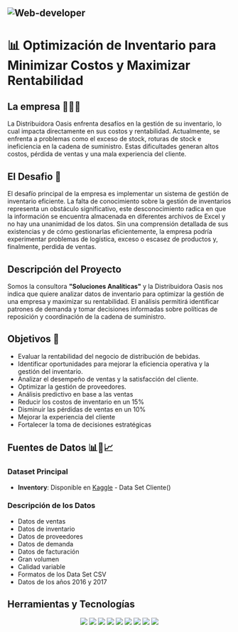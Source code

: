 ![Web-developer](https://github.com/leymilena2531/Proyecto-Final-Distribuidora-Oasis-/blob/master/banner.png)
---


# 📊 Optimización de Inventario para Minimizar Costos y Maximizar Rentabilidad

<h2>La empresa 🍻🍾🍺</h2>  
La Distribuidora Oasis enfrenta desafíos en la gestión de su inventario, lo cual impacta directamente en sus costos y rentabilidad. Actualmente, se enfrenta a problemas como el exceso de stock, roturas de stock e ineficiencia en la cadena de suministro. Estas dificultades generan altos costos, pérdida de ventas y una mala experiencia del cliente.

<h2>El Desafio 🚀</h2>   

El desafío principal de la empresa es implementar un sistema de gestión de inventario eficiente. La falta de conocimiento sobre la gestión de inventarios representa un obstáculo significativo, este desconocimiento radica en que la información se encuentra almacenada en diferentes archivos de Excel y no hay una unanimidad de los datos. Sin una comprensión detallada de sus existencias y de cómo gestionarlas eficientemente, la empresa podría experimentar problemas de logística, exceso o escasez de productos y, finalmente, perdida de ventas.

## Descripción del Proyecto
Somos la consultora <b>"Soluciones Analíticas"</b> y la Distribuidora Oasis nos indica que quiere analizar datos de inventario para optimizar la gestión de una empresa y maximizar su rentabilidad. El análisis permitirá identificar patrones de demanda y tomar decisiones informadas sobre políticas de reposición y coordinación de la cadena de suministro. 

<h2>Objetivos 🎯</h2> 

* Evaluar la rentabilidad del negocio de distribución de bebidas.
* Identificar oportunidades para mejorar la eficiencia operativa y la gestión del inventario.
* Analizar el desempeño de ventas y la satisfacción del cliente.
* Optimizar la gestión de proveedores.
* Análisis predictivo en base a las ventas
* Reducir los costos de inventario en un 15%
* Disminuir las pérdidas de ventas en un 10%
* Mejorar la experiencia del cliente
* Fortalecer la toma de decisiones estratégicas

## Fuentes de Datos 📊📄📈

### Dataset Principal

- **Inventory**: Disponible en [Kaggle](https://www.kaggle.com/datasets/bhanupratapbiswas/inventory-analysis-case-study) - Data Set Cliente()

### Descripción de los Datos
* Datos de ventas
* Datos de inventario
* Datos de proveedores
* Datos de demanda
* Datos de facturación
* Gran volumen
* Calidad variable
* Formatos de los Data Set CSV
* Datos de los años 2016 y 2017

## Herramientas y Tecnologías

<div align="center">
<img src="https://img.shields.io/badge/Microsoft%20SQL%20Server-CC2927.svg?style=for-the-badge&logo=Microsoft-SQL-Server&logoColor=white" />
<img src="https://img.shields.io/badge/Python-3776AB.svg?style=for-the-badge&logo=Python&logoColor=white" />
<img src="https://img.shields.io/badge/pandas-150458.svg?style=for-the-badge&logo=pandas&logoColor=white" />
<img src="https://img.shields.io/badge/NumPy-013243.svg?style=for-the-badge&logo=NumPy&logoColor=white" />
<img src="https://img.shields.io/badge/Power%20BI-F2C811.svg?style=for-the-badge&logo=Power-BI&logoColor=black" />
<img src="https://img.shields.io/badge/GitHub-181717.svg?style=for-the-badge&logo=GitHub&logoColor=white" />
<img src="https://img.shields.io/badge/ChatGPT-74aa9c?style=for-the-badge&logo=openai&logoColor=white" />
<img src="https://img.shields.io/badge/Kaggle-20BEFF.svg?style=for-the-badge&logo=Kaggle&logoColor=white" />
<img src="https://img.shields.io/badge/Canva-00C4CC.svg?style=for-the-badge&logo=Canva&logoColor=white" />
</div>
